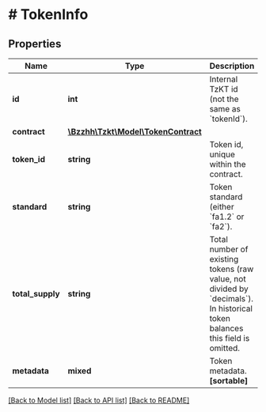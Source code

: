 # # TokenInfo

## Properties

Name | Type | Description | Notes
------------ | ------------- | ------------- | -------------
**id** | **int** | Internal TzKT id (not the same as &#x60;tokenId&#x60;). | [optional]
**contract** | [**\Bzzhh\Tzkt\Model\TokenContract**](TokenContract.md) |  | [optional]
**token_id** | **string** | Token id, unique within the contract. | [optional]
**standard** | **string** | Token standard (either &#x60;fa1.2&#x60; or &#x60;fa2&#x60;). | [optional]
**total_supply** | **string** | Total number of existing tokens (raw value, not divided by &#x60;decimals&#x60;). In historical token balances this field is omitted. | [optional]
**metadata** | **mixed** | Token metadata.   **[sortable]** | [optional]

[[Back to Model list]](../../README.md#models) [[Back to API list]](../../README.md#endpoints) [[Back to README]](../../README.md)
